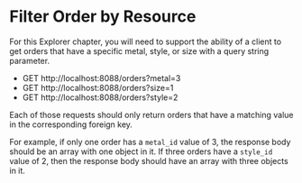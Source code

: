 # Filter Order by Resource

For this Explorer chapter, you will need to support the ability of a client to get orders that have a specific metal, style, or size with a query string parameter.

- GET http://localhost:8088/orders?metal=3
- GET http://localhost:8088/orders?size=1
- GET http://localhost:8088/orders?style=2

Each of those requests should only return orders that have a matching value in the corresponding foreign key.

For example, if only one order has a `metal_id` value of 3, the response body should be an array with one object in it. If three orders have a `style_id` value of 2, then the response body should have an array with three objects in it.